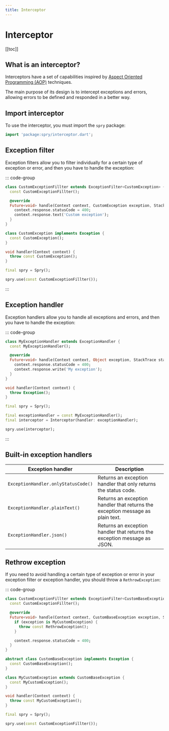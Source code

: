 ```yaml
---
title: Interceptor
---
```


# Interceptor

[[toc]]

## What is an interceptor?

Interceptors have a set of capabilities inspired by [Aspect Oriented Programming (AOP)](https://en.wikipedia.org/wiki/Aspect-oriented_programming) techniques.

The main purpose of its design is to intercept exceptions and errors, allowing errors to be defined and responded in a better way.

## Import interceptor

To use the interceptor, you must import the `spry` package:

```dart
import 'package:spry/interceptor.dart';
```

## Exception filter

Exception filters allow you to filter individually for a certain type of exception or error, and then you have to handle the exception:

::: code-group

```dart [Filter]
class CustomExceptionFillter extends ExceptionFilter<CustomException> {
  const CustomExceptionFillter();

  @override
  Future<void> handle(Context context, CustomException exception, StackTrace stack) async {
    context.response.statusCode = 400;
    context.response.text('Custom exception');
  }
}
```

```dart [Exception]
class CustomException implements Exception {
  const CustomException();
}
```

```dart [Throw]
void handler(Context context) {
  throw const CustomException();
}
```

```dart [Use]
final spry = Spry();

spry.use(const CustomExceptionFillter());
```

:::

## Exception handler

Exception handlers allow you to handle all exceptions and errors, and then you have to handle the exception:

::: code-group

```dart [Handler]
class MyExceptionHandler extends ExceptionHandler {
  const MyExceptionHandler();

  @override
  Future<void> handle(Context context, Object exception, StackTrace stack) async {
    context.response.statusCode = 400;
    context.response.write('My exception');
  }
}
```

```dart [Throw]
void handler(Context context) {
  throw Exception();
}
```

```dart [Use]
final spry = Spry();

final exceptionHandler = const MyExceptionHandler();
final interceptor = Interceptor(handler: exceptionHandler);

spry.use(interceptor);
```

:::

## Built-in exception handlers

| Exception handler                   | Description                                                                    |
| ----------------------------------- | ------------------------------------------------------------------------------ |
| `ExceptionHandler.onlyStatusCode()` | Returns an exception handler that only returns the status code.                |
| `ExceptionHandler.plainText()`      | Returns an exception handler that returns the exception message as plain text. |
| `ExceptionHandler.json()`           | Returns an exception handler that returns the exception message as JSON.       |

## Rethrow exception

If you need to avoid handling a certain type of exception or error in your exception filter or exception handler, you should throw a `RethrowException`:

::: code-group

```dart [Filter]
class CustomExceptionFillter extends ExceptionFilter<CustomBaseException> {
  const CustomExceptionFillter();

  @override
  Future<void> handle(Context context, CustomBaseException exception, StackTrace stack) async {
    if (exception is MyCustomException) {
      throw const RethrowException();
    }

    context.response.statusCode = 400;
  }
}
```

```dart [Exception]
abstract class CustomBaseException implements Exception {
  const CustomBaseException();
}

class MyCustomException extends CustomBaseException {
  const MyCustomException();
}
```

```dart [Throw]
void handler(Context context) {
  throw const MyCustomException();
}
```

```dart [Use]
final spry = Spry();

spry.use(const CustomExceptionFillter());
```
